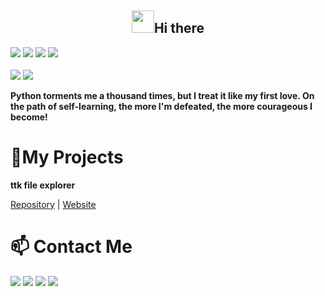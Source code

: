 <h2 align="center"><img src="https://media.giphy.com/media/hvRJCLFzcasrR4ia7z/giphy.gif" width="36">Hi there</h2>

[<img src="https://img.shields.io/badge/Programming-enthusiasts-blueviolet?style=flat-square&logo=dev.to">](https://img.shields.io/badge/Programming-enthusiasts-blueviolet?style=flat-square&logo=dev.to) [<img src="https://img.shields.io/badge/Location-Guangdong-green?style=flat-square&logo=googlemaps">](https://img.shields.io/badge/Location-Guangdong-green?style=flat-square&logo=googlemaps) [<img src="https://img.shields.io/badge/Python-Lover-informational?style=flat-square&logo=python">](https://img.shields.io/badge/Python-Lover-informational?style=flat-square&logo=python) [<img src="https://img.shields.io/badge/Tech-Curious-yellow?style=flat-square&logo=rss">](https://img.shields.io/badge/Tech-Curious-yellow?style=flat-square&logo=rss)     
<br>
[<img src="https://github-readme-stats.vercel.app/api?username=pyheight&theme=react">](https://github-readme-stats.vercel.app/api?username=pyheight&theme=react)
[<img src="https://streak-stats.demolab.com?user=pyheight&theme=react">](https://streak-stats.demolab.com?user=pyheight&theme=react)

**Python torments me a thousand times, but I treat it like my first love. On the path of self-learning, the more I'm defeated, the more courageous I become!**

# 👀My Projects  
**ttk file explorer**  
  
[Repository](https://github.com/pyheight/ttk-file-explorer/) | [Website](https://pyheight.github.io/ttk-file-explorer/)  

# 📫 Contact Me 

[<img src="https://img.shields.io/badge/GitHub-pyheight-black?style=social&logo=github">](https://github.com/pyheight) [<img src="https://img.shields.io/badge/Email-276581780%40qq.com-blue?style=social&logo=gmail">](mailto:276581780@qq.com)  [<img src="https://img.shields.io/badge/Zhihu-Homepage-blue?style=flat-square&logo=zhihu">](https://www.zhihu.com/people/height-8) [<img src="https://img.shields.io/badge/CSDN-Blog-orange?style=flat-square&logo=blogger&logoColor=orange">](https://blog.csdn.net/2302_82330415)

<div align="center"><img src="https://count.getloli.com/get/@pyheight?theme=rule34" alt=""></div>
